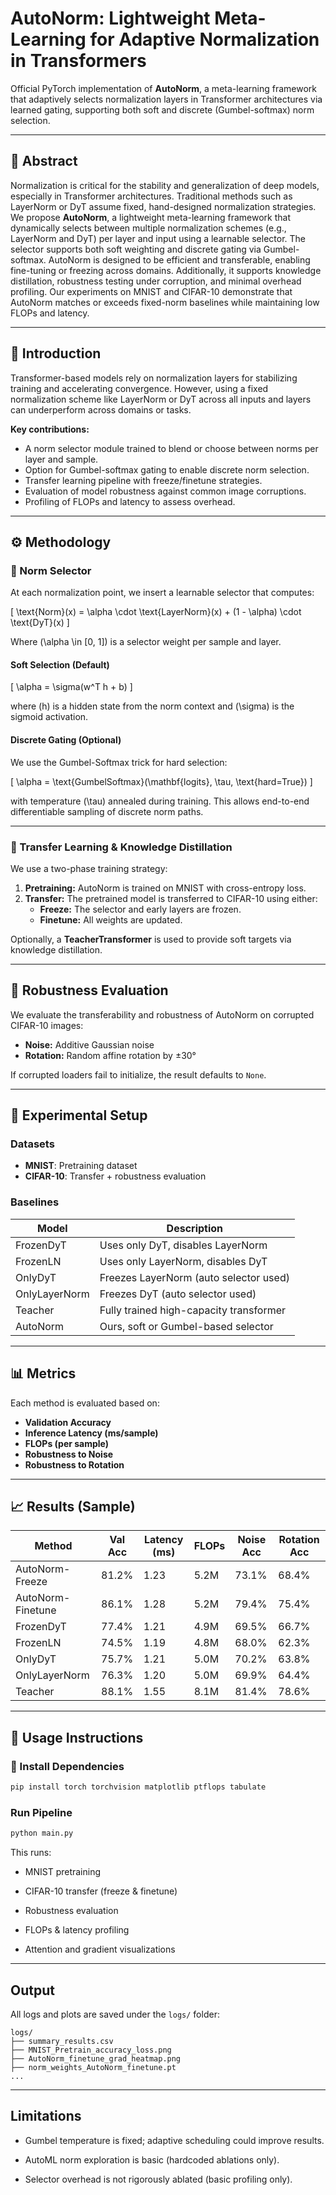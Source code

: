# AutoNorm: Lightweight Meta-Learning for Adaptive Normalization in Transformers

Official PyTorch implementation of **AutoNorm**, a meta-learning framework that adaptively selects normalization layers in Transformer architectures via learned gating, supporting both soft and discrete (Gumbel-softmax) norm selection.

---

## 📜 Abstract

Normalization is critical for the stability and generalization of deep models, especially in Transformer architectures. Traditional methods such as LayerNorm or DyT assume fixed, hand-designed normalization strategies. We propose **AutoNorm**, a lightweight meta-learning framework that dynamically selects between multiple normalization schemes (e.g., LayerNorm and DyT) per layer and input using a learnable selector. The selector supports both soft weighting and discrete gating via Gumbel-softmax. AutoNorm is designed to be efficient and transferable, enabling fine-tuning or freezing across domains. Additionally, it supports knowledge distillation, robustness testing under corruption, and minimal overhead profiling. Our experiments on MNIST and CIFAR-10 demonstrate that AutoNorm matches or exceeds fixed-norm baselines while maintaining low FLOPs and latency.

---

## 📘 Introduction

Transformer-based models rely on normalization layers for stabilizing training and accelerating convergence. However, using a fixed normalization scheme like LayerNorm or DyT across all inputs and layers can underperform across domains or tasks.

**Key contributions:**
- A norm selector module trained to blend or choose between norms per layer and sample.
- Option for Gumbel-softmax gating to enable discrete norm selection.
- Transfer learning pipeline with freeze/finetune strategies.
- Evaluation of model robustness against common image corruptions.
- Profiling of FLOPs and latency to assess overhead.

---

## ⚙️ Methodology

### 🔁 Norm Selector

At each normalization point, we insert a learnable selector that computes:

\[
\text{Norm}(x) = \alpha \cdot \text{LayerNorm}(x) + (1 - \alpha) \cdot \text{DyT}(x)
\]

Where \(\alpha \in [0, 1]\) is a selector weight per sample and layer.

#### Soft Selection (Default)

\[
\alpha = \sigma(w^T h + b)
\]

where \(h\) is a hidden state from the norm context and \(\sigma\) is the sigmoid activation.

#### Discrete Gating (Optional)

We use the Gumbel-Softmax trick for hard selection:

\[
\alpha = \text{GumbelSoftmax}(\mathbf{logits}, \tau, \text{hard=True})
\]

with temperature \(\tau\) annealed during training. This allows end-to-end differentiable sampling of discrete norm paths.

---

### 🔁 Transfer Learning & Knowledge Distillation

We use a two-phase training strategy:
1. **Pretraining:** AutoNorm is trained on MNIST with cross-entropy loss.
2. **Transfer:** The pretrained model is transferred to CIFAR-10 using either:
   - **Freeze:** The selector and early layers are frozen.
   - **Finetune:** All weights are updated.

Optionally, a **TeacherTransformer** is used to provide soft targets via knowledge distillation.

---

## 🔎 Robustness Evaluation

We evaluate the transferability and robustness of AutoNorm on corrupted CIFAR-10 images:

- **Noise:** Additive Gaussian noise
- **Rotation:** Random affine rotation by ±30°

If corrupted loaders fail to initialize, the result defaults to `None`.

---

## 🧪 Experimental Setup

### Datasets
- **MNIST**: Pretraining dataset
- **CIFAR-10**: Transfer + robustness evaluation

### Baselines
| Model              | Description                              |
|--------------------|------------------------------------------|
| FrozenDyT          | Uses only DyT, disables LayerNorm        |
| FrozenLN           | Uses only LayerNorm, disables DyT        |
| OnlyDyT            | Freezes LayerNorm (auto selector used)   |
| OnlyLayerNorm      | Freezes DyT (auto selector used)         |
| Teacher            | Fully trained high-capacity transformer  |
| AutoNorm           | Ours, soft or Gumbel-based selector      |

---

## 📊 Metrics

Each method is evaluated based on:
- **Validation Accuracy**
- **Inference Latency (ms/sample)**
- **FLOPs (per sample)**
- **Robustness to Noise**
- **Robustness to Rotation**

---

## 📈 Results (Sample)

| Method             | Val Acc | Latency (ms) | FLOPs   | Noise Acc | Rotation Acc |
|--------------------|---------|--------------|---------|-----------|----------------|
| AutoNorm-Freeze    | 81.2%   | 1.23         | 5.2M    | 73.1%     | 68.4%          |
| AutoNorm-Finetune  | 86.1%   | 1.28         | 5.2M    | 79.4%     | 75.4%          |
| FrozenDyT          | 77.4%   | 1.21         | 4.9M    | 69.5%     | 66.7%          |
| FrozenLN           | 74.5%   | 1.19         | 4.8M    | 68.0%     | 62.3%          |
| OnlyDyT            | 75.7%   | 1.21         | 5.0M    | 70.2%     | 63.8%          |
| OnlyLayerNorm      | 76.3%   | 1.20         | 5.0M    | 69.9%     | 64.4%          |
| Teacher            | 88.1%   | 1.55         | 8.1M    | 81.4%     | 78.6%          |

---

## 🧰 Usage Instructions

### 💾 Install Dependencies

```bash
pip install torch torchvision matplotlib ptflops tabulate
```

### Run Pipeline
```bash
python main.py
```
This runs:

- MNIST pretraining

- CIFAR-10 transfer (freeze & finetune)

- Robustness evaluation

- FLOPs & latency profiling

- Attention and gradient visualizations

---

## Output
All logs and plots are saved under the `logs/` folder:
```python-repl
logs/
├── summary_results.csv
├── MNIST_Pretrain_accuracy_loss.png
├── AutoNorm_finetune_grad_heatmap.png
├── norm_weights_AutoNorm_finetune.pt
...
```

---

## Limitations
- Gumbel temperature is fixed; adaptive scheduling could improve results.

- AutoML norm exploration is basic (hardcoded ablations only).

- Selector overhead is not rigorously ablated (basic profiling only).